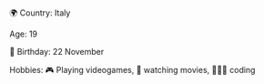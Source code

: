 🌍 Country: Italy

Age: 19

🎂 Birthday: 22 November

Hobbies: 🎮 Playing videogames, 🍿 watching movies, 🧑🏻‍💻 coding

<!---
Coso04/Coso04 is a ✨ special ✨ repository because its `README.md` (this file) appears on your GitHub profile.
You can click the Preview link to take a look at your changes.
--->
